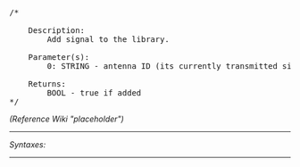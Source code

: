 <pre>/*

	Description:
		Add signal to the library.

	Parameter(s):
		0: STRING - antenna ID (its currently transmitted signal will be used) or signal class from CfgContact >> Signals

	Returns:
		BOOL - true if added
*/</pre>

*(Reference Wiki "placeholder")*


---
*Syntaxes:*

<!-- [] call `BIN_fnc_recordSignal` -->

---
